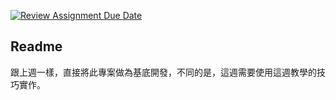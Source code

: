 [![Review Assignment Due Date](https://classroom.github.com/assets/deadline-readme-button-22041afd0340ce965d47ae6ef1cefeee28c7c493a6346c4f15d667ab976d596c.svg)](https://classroom.github.com/a/Gbi5cF2w)
## Readme 

跟上週一樣，直接將此專案做為基底開發，不同的是，這週需要使用這週教學的技巧實作。
